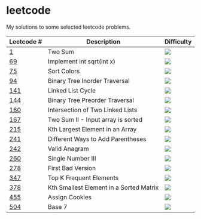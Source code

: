 # leetcode

My solutions to some selected leetcode problems.


| Leetcode #    | Description   | Difficulty |
| ------------- | ------------- | ------------- |
|[1](https://github.com/ffflora/leetcode/blob/master/1.md)| Two Sum | ![](https://img.shields.io/badge/-esay-green)|
| [69](https://github.com/ffflora/leetcode/blob/master/69.md)           | Implement int sqrt(int x) | ![](https://img.shields.io/badge/-esay-green)|
| [75](https://github.com/ffflora/leetcode/blob/master/75.md)           | Sort Colors | ![](https://img.shields.io/badge/-medium-yellow) |
| [94](https://github.com/ffflora/leetcode/blob/master/94.md)           | Binary Tree Inorder Traversal | ![](https://img.shields.io/badge/-medium-yellow) |
| [141](https://github.com/ffflora/leetcode/blob/master/141.md)           | Linked List Cycle | ![](https://img.shields.io/badge/-esay-green) |
| [144](https://github.com/ffflora/leetcode/blob/master/144.md)           | Binary Tree Preorder Traversal | ![](https://img.shields.io/badge/-medium-yellow) |
| [160](https://github.com/ffflora/leetcode/blob/master/160.md)           | Intersection of Two Linked Lists | ![](https://img.shields.io/badge/-esay-green) |
| [167](https://github.com/ffflora/leetcode/blob/master/167.md)           | Two Sum II - Input array is sorted | ![](https://img.shields.io/badge/-esay-green)|
| [215](https://github.com/ffflora/leetcode/blob/master/215.md)           | Kth Largest Element in an Array | ![](https://img.shields.io/badge/-medium-yellow)  |
| [241](https://github.com/ffflora/leetcode/blob/master/241.md)           | Different Ways to Add Parentheses | ![](https://img.shields.io/badge/-medium-yellow)  |
| [242](https://github.com/ffflora/leetcode/blob/master/242.md)           | Valid Anagram| ![](https://img.shields.io/badge/-esay-green)  |
| [260](https://github.com/ffflora/leetcode/blob/master/260.md)           | Single Number III | ![](https://img.shields.io/badge/-medium-yellow)  |
| [278](https://github.com/ffflora/leetcode/blob/master/278.md) | First Bad Version | ![](https://img.shields.io/badge/-esay-green) |
| [347](https://github.com/ffflora/leetcode/blob/master/347.md)           | Top K Frequent Elements | ![](https://img.shields.io/badge/-medium-yellow)  |
| [378](https://github.com/ffflora/leetcode/blob/master/378.md)           | Kth Smallest Element in a Sorted Matrix | ![](https://img.shields.io/badge/-medium-yellow)  |
| [455](https://github.com/ffflora/leetcode/blob/master/455.md)           | Assign Cookies | ![](https://img.shields.io/badge/-esay-green) |
| [504](https://github.com/ffflora/leetcode/blob/master/504.md) | Base 7 | ![](https://img.shields.io/badge/-esay-green) |

